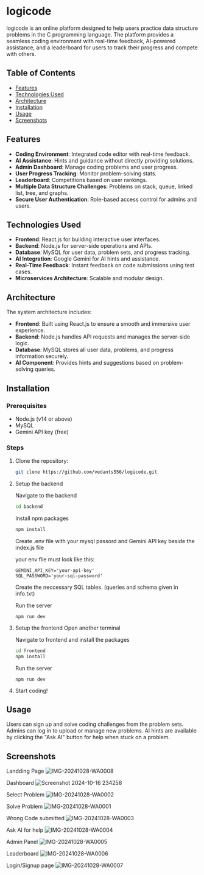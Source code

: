 ﻿# logicode

logicode is an online platform designed to help users practice data structure problems in the C programming language. The platform provides a seamless coding environment with real-time feedback, AI-powered assistance, and a leaderboard for users to track their progress and compete with others.

## Table of Contents

- [Features](#features)
- [Technologies Used](#technologies-used)
- [Architecture](#architecture)
- [Installation](#installation)
- [Usage](#usage)
- [Screenshots](#screenshots)

## Features

- **Coding Environment**: Integrated code editor with real-time feedback.
- **AI Assistance**: Hints and guidance without directly providing solutions.
- **Admin Dashboard**: Manage coding problems and user progress.
- **User Progress Tracking**: Monitor problem-solving stats.
- **Leaderboard**: Competitions based on user rankings.
- **Multiple Data Structure Challenges**: Problems on stack, queue, linked list, tree, and graphs.
- **Secure User Authentication**: Role-based access control for admins and users.

## Technologies Used

- **Frontend**: React.js for building interactive user interfaces.
- **Backend**: Node.js for server-side operations and APIs.
- **Database**: MySQL for user data, problem sets, and progress tracking.
- **AI Integration**: Google Gemini for AI hints and assistance.
- **Real-Time Feedback**: Instant feedback on code submissions using test cases.
- **Microservices Architecture**: Scalable and modular design.

## Architecture

The system architecture includes:

- **Frontend**: Built using React.js to ensure a smooth and immersive user experience.
- **Backend**: Node.js handles API requests and manages the server-side logic.
- **Database**: MySQL stores all user data, problems, and progress information securely.
- **AI Component**: Provides hints and suggestions based on problem-solving queries.

## Installation

### Prerequisites

- Node.js (v14 or above)
- MySQL
- Gemini API key (free)

### Steps

1. Clone the repository:

   ```bash
   git clone https://github.com/vedants556/logicode.git
   ```

2. Setup the backend

   Navigate to the backend

   ```bash
   cd backend
   ```

   Install npm packages

   ```bash
   npm install
   ```

   Create .env file with your mysql passord and Gemini API key beside the index.js file

   your env file must look like this:

   ```
   GEMINI_API_KEY='your-api-key'
   SQL_PASSWORD='your-sql-password'
   ```

   Create the neccessary SQL tables. (queries and schema given in info.txt)

   Run the server

   ```
   npm run dev
   ```

3. Setup the frontend
   Open another terminal

   Navigate to frontend and install the packages

   ```bash
   cd frontend
   npm install
   ```

   Run the server

   ```
   npm run dev
   ```

4. Start coding!

## Usage

Users can sign up and solve coding challenges from the problem sets.
Admins can log in to upload or manage new problems.
AI hints are available by clicking the "Ask AI" button for help when stuck on a problem.

## Screenshots

Landding Page
![IMG-20241028-WA0008](https://github.com/user-attachments/assets/777e6624-0e6c-4cfa-b61f-9430a6e0a126)

Dashboard
![Screenshot 2024-10-16 234258](https://github.com/user-attachments/assets/4e91cbed-2df1-497f-ae07-ce6febfa9a1f)

Select Problem
![IMG-20241028-WA0002](https://github.com/user-attachments/assets/faf5f482-756e-40c2-b21c-1aafd2a1b08c)

Solve Problem
![IMG-20241028-WA0001](https://github.com/user-attachments/assets/65e9faf7-444b-464e-972f-a5d2f7e218d7)

Wrong Code submitted
![IMG-20241028-WA0003](https://github.com/user-attachments/assets/e2e92d3c-32cb-43a5-94d0-f79c50df4496)

Ask AI for help
![IMG-20241028-WA0004](https://github.com/user-attachments/assets/049a2af1-7a13-41bf-9887-089c8c8ee0d1)

Admin Panel
![IMG-20241028-WA0005](https://github.com/user-attachments/assets/09995e32-5716-467e-9447-c381d710ff51)

Leaderboard
![IMG-20241028-WA0006](https://github.com/user-attachments/assets/0378109e-501b-4ceb-8a22-54fea3438e5b)

Login/Signup page
![IMG-20241028-WA0007](https://github.com/user-attachments/assets/361fe857-1a88-446e-8347-b8a234290486)
